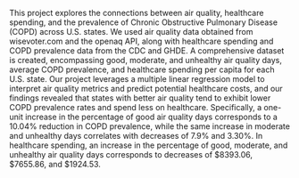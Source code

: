 This project explores the connections between air quality, healthcare spending, and the prevalence of Chronic Obstructive Pulmonary Disease (COPD) across U.S. states. We used air quality data obtained from wisevoter.com and the openaq API, along with healthcare spending and COPD prevalence data from the CDC and GHDE. A comprehensive dataset is created, encompassing good, moderate, and unhealthy air quality days, average COPD prevalence, and healthcare spending per capita for each U.S. state. Our project leverages a multiple linear regression model to interpret air quality metrics and predict potential healthcare costs, and our findings revealed that states with better air quality tend to exhibit lower COPD prevalence rates and spend less on healthcare. Specifically, a one-unit increase in the percentage of good air quality days corresponds to a 10.04% reduction in COPD prevalence, while the same increase in moderate and unhealthy days correlates with decreases of 7.9% and 3.30%. In healthcare spending, an increase in the percentage of good, moderate, and unhealthy air quality days corresponds to decreases of $8393.06, $7655.86, and $1924.53.  
